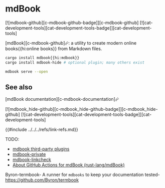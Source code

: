 # mdBook

[![mdbook-github][c-mdbook-github-badge]][c-mdbook-github]  [![cat-development-tools][cat-development-tools-badge]][cat-development-tools]

[mdBook][c-mdbook-github]⮳: a utility to create modern online books{{hi:online books}} from Markdown files.

```bash
cargo install mdbook{{hi:mdbook}}
cargo install mdbook-hide # optional plugin; many others exist
```

```bash
mdbook serve --open
```

## See also

[mdBook documentation][c-mdbook-documentation]⮳

[![mdbook_hide-github][c-mdbook_hide-github-badge]][c-mdbook_hide-github]  [![cat-development-tools][cat-development-tools-badge]][cat-development-tools]

{{#include ../../../refs/link-refs.md}}
<div class="hidden">
TODO:

- [mdbook third-party plugins](https://github.com/rust-lang/mdBook/wiki/Third-party-plugins)
- [mdbook-private](https://github.com/RealAtix/mdbook-private)
- [mdbook-linkcheck](https://github.com/Michael-F-Bryan/mdbook-linkcheck)
- [About GitHub Actions for mdBook (rust-lang/mdBook)](https://github.com/peaceiris/actions-mdbook)

Byron-termbook- A runner for `mdbooks` to keep your documentation tested-
<https://github.com/Byron/termbook>

</div>
